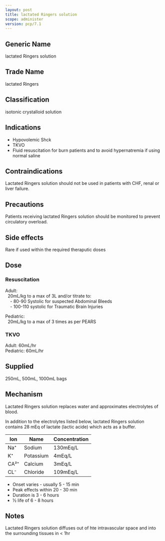 ```yaml
---
layout: post
title: lactated Ringers solution
scope: administer
version: pcp/7.1
---
```


## Generic Name

lactated Ringers solution

## Trade Name

lactated Ringers

## Classification

isotonic crystalloid solution

## Indications

- Hypovolemic Shck
- TKVO
- Fluid resuscitation for burn patients and to avoid hypernatremia if using normal saline

## Contraindications

Lactated Ringers solution should not be used in patients with CHF, renal or liver failure.

## Precautions

Patients receiving lactated Ringers solution should be monitored to prevent circulatory overload.

## Side effects

Rare if used within the required theraputic doses

## Dose

### Resuscitation

Adult:  
&nbsp;&nbsp;20mL/kg to a max of 3L and/or titrate to:  
&nbsp;&nbsp;&nbsp;&nbsp;- 80-90 Systolic for suspected Abdominal Bleeds  
&nbsp;&nbsp;&nbsp;&nbsp;- 100-110 systolic for Traumatic Brain Injuries

Pediatric:  
&nbsp;&nbsp;20mL/kg to a max of 3 times as per PEARS

### TKVO

Adult: 60mL/hr  
Pediatric: 60mL/hr

## Supplied

250mL, 500mL, 1000mL bags

## Mechanism

Lactated Ringers solution replaces water and approximates electrolytes of blood.

In addition to the electrolytes listed below, lactated Ringers solution contains 28 mEq of lactate (lactic acide) which acts as a buffer.

| Ion  | Name      | Concentration |
| ---- | --------- | ------------- |
| Na⁺  | Sodium    | 130mEq/L      |
| K⁺   | Potassium | 4mEq/L        |
| CA²⁺ | Calcium   | 3mEq/L        |
| CL⁻  | Chloride  | 109mEq/L      |

- Onset varies - usually 5 - 15 min
- Peak effects within 20 - 30 min
- Duration is 3 - 6 hours
- ½ life of 6 - 8 hours

## Notes

Lactated Ringers solution diffuses out of hte intravascular space and into the surrounding tissues in < 1hr
